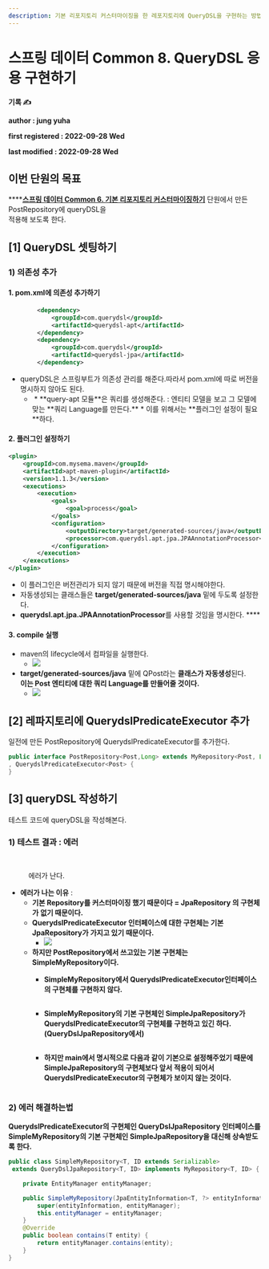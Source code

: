 ```yaml
---
description: 기본 리포지토리 커스터마이징을 한 레포지토리에 QueryDSL을 구현하는 방법
---
```


# 스프링 데이터 Common 8. QueryDSL 응용 구현하기

**기록 ✍️**

**author : jung yuha**

**first registered : 2022-09-28 Wed**

**last modified : 2022-09-28 Wed**

## 이번 단원의 목표

****[**스프링 데이터 Common 6. 기본 리포지토리 커스터마이징하기**](../common/common-6..md) 단원에서 만든 PostRepository에 queryDSL을\
적용해 보도록 한다.

## \[1] QueryDSL 셋팅하기

### 1) 의존성 추가

#### 1. pom.xml에 의존성 추가하기

```xml
        <dependency>
            <groupId>com.querydsl</groupId>
            <artifactId>querydsl-apt</artifactId>
        </dependency>
        <dependency>
            <groupId>com.querydsl</groupId>
            <artifactId>querydsl-jpa</artifactId>
        </dependency>
```

* queryDSL은 스프링부트가 의존성 관리를 해준다.따라서 pom.xml에 따로 버전을 명시하지 않아도 된다.
  * <img src="../.gitbook/assets/image (30).png" alt="" data-size="original">
    * **query-apt 모듈**은 쿼리를 생성해준다. :  엔티티 모델을 보고 그 모델에 맞는 **쿼리 Language를 만든다.**
      * 이를 위해서는 **플러그인 설정이 필요**하다.&#x20;

#### 2. 플러그인 설정하기

```xml
<plugin>
    <groupId>com.mysema.maven</groupId>
    <artifactId>apt-maven-plugin</artifactId>
    <version>1.1.3</version>
    <executions>
        <execution>
            <goals>
                <goal>process</goal>
            </goals>
            <configuration>
                <outputDirectory>target/generated-sources/java</outputDirectory>
                <processor>com.querydsl.apt.jpa.JPAAnnotationProcessor</processor>
            </configuration>
        </execution>
    </executions>
</plugin>
```

* 이 플러그인은 버전관리가 되지 않기 때문에 버전을 직접 명시해야한다.
* 자동생성되는 클래스들은 **target/generated-sources/java** 밑에 두도록 설정한다.
* **querydsl.apt.jpa.JPAAnnotationProcessor**를 사용할 것임을 명시한다. ****&#x20;

#### 3. compile 실행

* maven의 lifecycle에서 컴파일을 실행한다.
  * ![](<../.gitbook/assets/image (6).png>)
* **target/generated-sources/java** 밑에 QPost라는 **클래스가 자동생성**된다.\
  **이는 Post 엔티티에 대한 쿼리 Language를 만들어줄 것이다.**
  * ![](<../.gitbook/assets/image (1).png>)

## \[2] 레파지토리에 **QuerydslPredicateExecutor 추가**

일전에 만든 PostRepository에 QuerydslPredicateExecutor를 추가한다.

```java
public interface PostRepository<Post,Long> extends MyRepository<Post, Long>
, QuerydslPredicateExecutor<Post> {
}
```

## \[3] queryDSL 작성하기

테스트 코드에 queryDSL을 작성해본다.

### 1) 테스트 결과 : 에러

<figure><img src="../.gitbook/assets/image (3).png" alt=""><figcaption></figcaption></figure>

<figure><img src="../.gitbook/assets/image (33).png" alt=""><figcaption><p> 에러가 난다.</p></figcaption></figure>

* **에러가 나는 이유** :&#x20;
  * **기본 Repository를 커스터마이징 했기 때문이다 = JpaRepository 의 구현체가 없기 때문이다.**
  * **QuerydslPredicateExecutor 인터페이스에 대한 구현체는 기본 JpaRepository가 가지고 있기 때문이다.**
    * ****![](<../.gitbook/assets/image (25).png>)****
  * **하지만 PostRepository에서 쓰고있는 기본 구현체는 SimpleMyRepository이다.**
    *   **SimpleMyRepository에서 QuerydslPredicateExecutor인터페이스의 구현체를 구현하지 않다.**

        <figure><img src="../.gitbook/assets/image (27).png" alt=""><figcaption></figcaption></figure>
    *   **SimpleMyRepository의 기본 구현체인 SimpleJpaRepository가**\
        **QuerydslPredicateExecutor의 구현체를 구현하고 있긴 하다.(QueryDslJpaRepository에서)**

        <figure><img src="../.gitbook/assets/image (29).png" alt=""><figcaption></figcaption></figure>
    *   **하지만 main에서 명시적으로 다음과 같이 기본으로 설정해주었기 때문에 SimpleJpaRepository의 구현체보다 앞서 적용이 되어서 QuerydslPredicateExecutor의 구현체가 보이지 않는 것이다.**

        <figure><img src="../.gitbook/assets/image (17).png" alt=""><figcaption></figcaption></figure>

### 2) 에러 해결하는법

**QuerydslPredicateExecutor의 구현체인 QueryDslJpaRepository 인터페이스를 SimpleMyRepository의 기본 구현체인 SimpleJpaRepository을 대신해 상속받도록 한다.**

```java
public class SimpleMyRepository<T, ID extends Serializable>
 extends QueryDslJpaRepository<T, ID> implements MyRepository<T, ID> {

    private EntityManager entityManager;

    public SimpleMyRepository(JpaEntityInformation<T, ?> entityInformation, EntityManager entityManager) {
        super(entityInformation, entityManager);
        this.entityManager = entityManager;
    }
    @Override
    public boolean contains(T entity) {
        return entityManager.contains(entity);
    }
}
```
